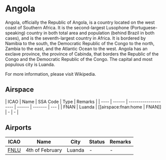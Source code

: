 # Angola

Angola, officially the Republic of Angola, is a country located on the west coast of Southern Africa. It is the second-largest Lusophone (Portuguese-speaking) country in both total area and population (behind Brazil in both cases), and is the seventh-largest country in Africa. It is bordered by Namibia to the south, the Democratic Republic of the Congo to the north, Zambia to the east, and the Atlantic Ocean to the west. Angola has an exclave province, the province of Cabinda, that borders the Republic of the Congo and the Democratic Republic of the Congo. The capital and most populous city is Luanda.

For more information, please visit Wikipedia.

## Airspace

| ICAO | Name   | SSA Code             | Type   | Remarks |
| ---- | ------ | -------------------- | ------ | ------- | --- |
| FNAN | Luanda | [[airspace:fnan:home | FNAN]] | -       | -   |

## Airports

| ICAO            | Name            | City   | Status | Remarks |
| --------------- | --------------- | ------ | ------ | ------- |
| [FNLU](fnlu.md) | 4th of February | Luanda | -      | -       |
